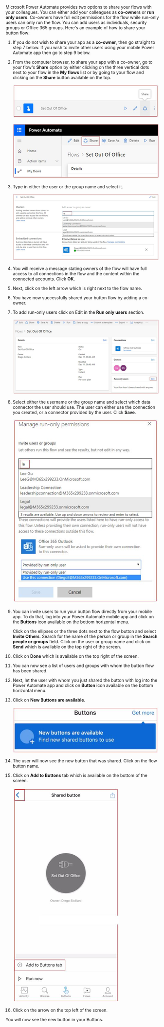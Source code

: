 Microsoft Power Automate provides two options to share your flows with
your colleagues. You can either add your colleagues as **co-owners** or
**run only users**. Co-owners have full edit permissions for the flow
while run-only users can only run the flow. You can add users as
individuals, security groups or Office 365 groups. Here's an example of
how to share your button flow:

1.  If you do not wish to share your app as a **co-owner**, then go straight to step 7 below. If you wish to invite other users using your mobile Power Automate app then go to step 9 below.

1.  From the computer browser, to share your app with a co-owner, go to your flow's **Share** option by either clicking on the three vertical dots next to your flow in the **My flows** list or by going to your flow and clicking on the **Share** button available on the top.

    ![Share option flows list](../media/share-option-flows-list.jpg)

    ![Share option flow](../media/share-option-flow.jpg)

1.  Type in either the user or the group name and select it.

    ![add user or group](../media/add-user-group.jpg)

1.  You will receive a message stating owners of the flow will have full access to all connections in the flow and the content within the connected accounts. Click **OK**.

1.  Next, click on the left arrow which is right next to the flow name.

1.  You have now successfully shared your button flow by adding a co-owner.

1.  To add run-only users click on Edit in the **Run only users** section.

    ![add run only users](../media/add-run-only-users.jpg)

1.  Select either the username or the group name and select which data connector the user should use. The user can either use the connection you created, or a connector provided by the user. Click **Save**.

    ![run user connector access](../media/run-user-connector-access.jpg)

1.  You can invite users to run your button flow directly from your mobile app. To do that, log into your Power Automate mobile app and click on the **Buttons** icon available on the bottom horizontal menu.

	Click on the ellipses or the three dots next to the flow button and select **Invite Others**. Search for the name of the person or group in the **Search people or groups** field. Click on the user or group name and click on **Send** which is available on the top right of the screen.

1. Click on **Done** which is available on the top right of the screen.

1. You can now see a list of users and groups with whom the button flow has been shared.

1. Next, let the user with whom you just shared the button with log into the Power Automate app and click on **Button** icon available on the bottom horizontal menu.

1. Click on **New Buttons are available**.

    ![new buttons available](../media/new-buttons-available.jpg)

1. The user will now see the new button that was shared. Click on the flow button name.

1. Click on **Add to Buttons** tab which is available on the bottom of the screen.

    ![add buttons tab](../media/add-buttons-tab.jpg)

1. Click on the arrow on the top left of the screen.

You will now see the new button in your Buttons.
